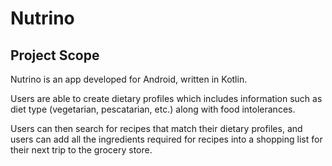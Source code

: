 # Nutrino

## Project Scope
Nutrino is an app developed for Android, written in Kotlin.

Users are able to create dietary profiles which includes information such as diet type (vegetarian, pescatarian, etc.) along with food intolerances.

Users can then search for recipes that match their dietary profiles, and users can add all the ingredients required for recipes into a shopping list
for their next trip to the grocery store. 


